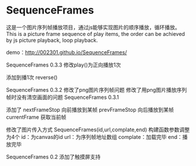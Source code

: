 # SequenceFrames
这是一个图片序列帧播放项目，通过js能够实现图片的顺序播放，循环播放。
This is a picture frame sequence of play items, the order can be achieved by js picture playback, loop playback.

demo：http://002301.github.io/SequenceFrames/


SequenceFrames 0.3.3
修改play()为正向播放1次

添加到播1次
reverse()

SequenceFrames 0.3.2
修改了png图片序列帧问题
修改了用png图片播放序列帧时没有清空画面的问题
SequenceFrames 0.3.1 

添加了
nextFrameStop 向前播放到某帧
prevFrameStop 向后播放到某帧
currentFrame  获取当前帧

修改了图片传入方式
SequenceFrames(id,url,complate,end)
构建函数参数调整为4个
id：为canvas的id
url：为序列帧地址数组
complate：加载完毕
end：播放完毕

SequenceFrames 0.2
添加了触摸屏支持